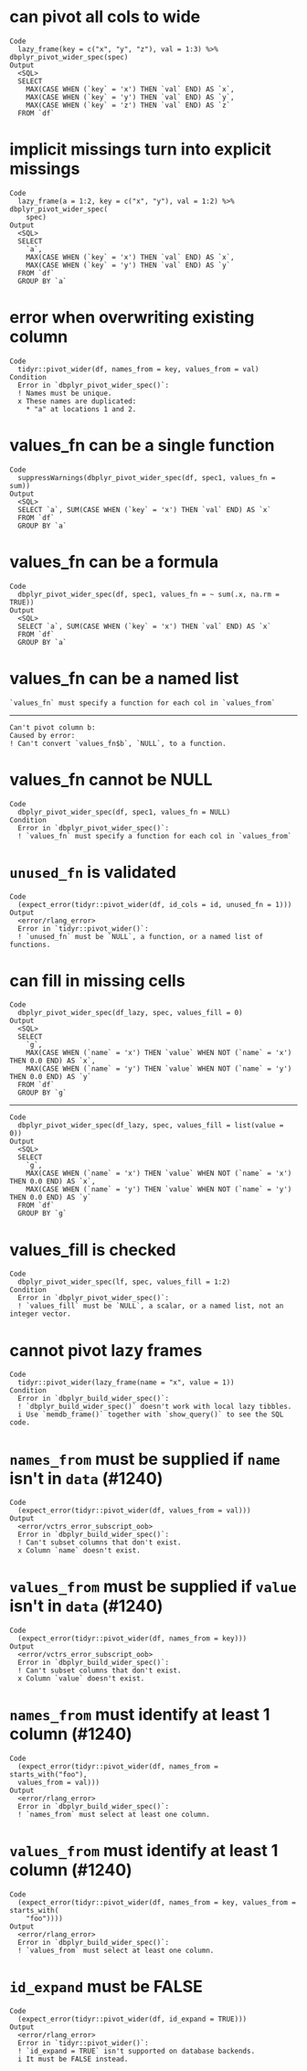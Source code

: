 # can pivot all cols to wide

    Code
      lazy_frame(key = c("x", "y", "z"), val = 1:3) %>% dbplyr_pivot_wider_spec(spec)
    Output
      <SQL>
      SELECT
        MAX(CASE WHEN (`key` = 'x') THEN `val` END) AS `x`,
        MAX(CASE WHEN (`key` = 'y') THEN `val` END) AS `y`,
        MAX(CASE WHEN (`key` = 'z') THEN `val` END) AS `z`
      FROM `df`

# implicit missings turn into explicit missings

    Code
      lazy_frame(a = 1:2, key = c("x", "y"), val = 1:2) %>% dbplyr_pivot_wider_spec(
        spec)
    Output
      <SQL>
      SELECT
        `a`,
        MAX(CASE WHEN (`key` = 'x') THEN `val` END) AS `x`,
        MAX(CASE WHEN (`key` = 'y') THEN `val` END) AS `y`
      FROM `df`
      GROUP BY `a`

# error when overwriting existing column

    Code
      tidyr::pivot_wider(df, names_from = key, values_from = val)
    Condition
      Error in `dbplyr_pivot_wider_spec()`:
      ! Names must be unique.
      x These names are duplicated:
        * "a" at locations 1 and 2.

# values_fn can be a single function

    Code
      suppressWarnings(dbplyr_pivot_wider_spec(df, spec1, values_fn = sum))
    Output
      <SQL>
      SELECT `a`, SUM(CASE WHEN (`key` = 'x') THEN `val` END) AS `x`
      FROM `df`
      GROUP BY `a`

# values_fn can be a formula

    Code
      dbplyr_pivot_wider_spec(df, spec1, values_fn = ~ sum(.x, na.rm = TRUE))
    Output
      <SQL>
      SELECT `a`, SUM(CASE WHEN (`key` = 'x') THEN `val` END) AS `x`
      FROM `df`
      GROUP BY `a`

# values_fn can be a named list

    `values_fn` must specify a function for each col in `values_from`

---

    Can't pivot column b:
    Caused by error:
    ! Can't convert `values_fn$b`, `NULL`, to a function.

# values_fn cannot be NULL

    Code
      dbplyr_pivot_wider_spec(df, spec1, values_fn = NULL)
    Condition
      Error in `dbplyr_pivot_wider_spec()`:
      ! `values_fn` must specify a function for each col in `values_from`

# `unused_fn` is validated

    Code
      (expect_error(tidyr::pivot_wider(df, id_cols = id, unused_fn = 1)))
    Output
      <error/rlang_error>
      Error in `tidyr::pivot_wider()`:
      ! `unused_fn` must be `NULL`, a function, or a named list of functions.

# can fill in missing cells

    Code
      dbplyr_pivot_wider_spec(df_lazy, spec, values_fill = 0)
    Output
      <SQL>
      SELECT
        `g`,
        MAX(CASE WHEN (`name` = 'x') THEN `value` WHEN NOT (`name` = 'x') THEN 0.0 END) AS `x`,
        MAX(CASE WHEN (`name` = 'y') THEN `value` WHEN NOT (`name` = 'y') THEN 0.0 END) AS `y`
      FROM `df`
      GROUP BY `g`

---

    Code
      dbplyr_pivot_wider_spec(df_lazy, spec, values_fill = list(value = 0))
    Output
      <SQL>
      SELECT
        `g`,
        MAX(CASE WHEN (`name` = 'x') THEN `value` WHEN NOT (`name` = 'x') THEN 0.0 END) AS `x`,
        MAX(CASE WHEN (`name` = 'y') THEN `value` WHEN NOT (`name` = 'y') THEN 0.0 END) AS `y`
      FROM `df`
      GROUP BY `g`

# values_fill is checked

    Code
      dbplyr_pivot_wider_spec(lf, spec, values_fill = 1:2)
    Condition
      Error in `dbplyr_pivot_wider_spec()`:
      ! `values_fill` must be `NULL`, a scalar, or a named list, not an integer vector.

# cannot pivot lazy frames

    Code
      tidyr::pivot_wider(lazy_frame(name = "x", value = 1))
    Condition
      Error in `dbplyr_build_wider_spec()`:
      ! `dbplyr_build_wider_spec()` doesn't work with local lazy tibbles.
      i Use `memdb_frame()` together with `show_query()` to see the SQL code.

# `names_from` must be supplied if `name` isn't in `data` (#1240)

    Code
      (expect_error(tidyr::pivot_wider(df, values_from = val)))
    Output
      <error/vctrs_error_subscript_oob>
      Error in `dbplyr_build_wider_spec()`:
      ! Can't subset columns that don't exist.
      x Column `name` doesn't exist.

# `values_from` must be supplied if `value` isn't in `data` (#1240)

    Code
      (expect_error(tidyr::pivot_wider(df, names_from = key)))
    Output
      <error/vctrs_error_subscript_oob>
      Error in `dbplyr_build_wider_spec()`:
      ! Can't subset columns that don't exist.
      x Column `value` doesn't exist.

# `names_from` must identify at least 1 column (#1240)

    Code
      (expect_error(tidyr::pivot_wider(df, names_from = starts_with("foo"),
      values_from = val)))
    Output
      <error/rlang_error>
      Error in `dbplyr_build_wider_spec()`:
      ! `names_from` must select at least one column.

# `values_from` must identify at least 1 column (#1240)

    Code
      (expect_error(tidyr::pivot_wider(df, names_from = key, values_from = starts_with(
        "foo"))))
    Output
      <error/rlang_error>
      Error in `dbplyr_build_wider_spec()`:
      ! `values_from` must select at least one column.

# `id_expand` must be FALSE

    Code
      (expect_error(tidyr::pivot_wider(df, id_expand = TRUE)))
    Output
      <error/rlang_error>
      Error in `tidyr::pivot_wider()`:
      ! `id_expand = TRUE` isn't supported on database backends.
      i It must be FALSE instead.


